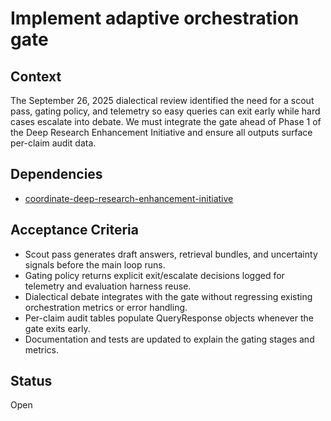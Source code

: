 # Implement adaptive orchestration gate

## Context
The September 26, 2025 dialectical review identified the need for a scout
pass, gating policy, and telemetry so easy queries can exit early while hard
cases escalate into debate. We must integrate the gate ahead of Phase 1 of the
Deep Research Enhancement Initiative and ensure all outputs surface per-claim
audit data.

## Dependencies
- [coordinate-deep-research-enhancement-initiative](coordinate-deep-research-enhancement-initiative.md)

## Acceptance Criteria
- Scout pass generates draft answers, retrieval bundles, and uncertainty
  signals before the main loop runs.
- Gating policy returns explicit exit/escalate decisions logged for telemetry
  and evaluation harness reuse.
- Dialectical debate integrates with the gate without regressing existing
  orchestration metrics or error handling.
- Per-claim audit tables populate QueryResponse objects whenever the gate exits
  early.
- Documentation and tests are updated to explain the gating stages and metrics.

## Status
Open
